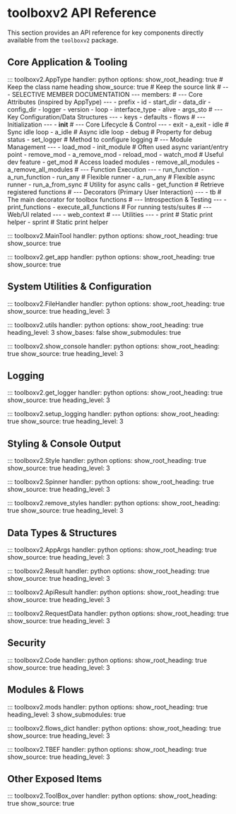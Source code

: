# toolboxv2 API Reference

This section provides an API reference for key components directly available from the `toolboxv2` package.

## Core Application & Tooling

::: toolboxv2.AppType
    handler: python
    options:
        show_root_heading: true # Keep the class name heading
        show_source: true       # Keep the source link
        # --- SELECTIVE MEMBER DOCUMENTATION ---
        members:
        # --- Core Attributes (inspired by AppType) ---
            - prefix
                - id
                - start_dir
                - data_dir
                - config_dir
                - logger
                - version
                - loop
                - interface_type
                - alive
                - args_sto
                # --- Key Configuration/Data Structures ---
                - keys
                - defaults
                - flows
                # --- Initialization ---
                - __init__
                # --- Core Lifecycle & Control ---
                - exit
                - a_exit
                - idle         # Sync idle loop
                - a_idle       # Async idle loop
                - debug        # Property for debug status
                - set_logger   # Method to configure logging
                # --- Module Management ---
                - load_mod
                - init_module    # Often used async variant/entry point
                - remove_mod
                - a_remove_mod
                - reload_mod
                - watch_mod      # Useful dev feature
                - get_mod        # Access loaded modules
                - remove_all_modules
                - a_remove_all_modules
                # --- Function Execution ---
                - run_function
                - a_run_function
                - run_any        # Flexible runner
                - a_run_any      # Flexible async runner
                - run_a_from_sync # Utility for async calls
                - get_function   # Retrieve registered functions
                # --- Decorators (Primary User Interaction) ---
                - tb             # The main decorator for toolbox functions
                # --- Introspection & Testing ---
                - print_functions
                - execute_all_functions # For running tests/suites
                # --- Web/UI related ---
                - web_context
                # --- Utilities ---
                - print          # Static print helper
                - sprint         # Static print helper

::: toolboxv2.MainTool
    handler: python
    options:
      show_root_heading: true
      show_source: true

::: toolboxv2.get_app
    handler: python
    options:
      show_root_heading: true
      show_source: true

## System Utilities & Configuration

::: toolboxv2.FileHandler
    handler: python
    options:
      show_root_heading: true
      show_source: true
      heading_level: 3

::: toolboxv2.utils
    handler: python
    options:
      show_root_heading: true
      heading_level: 3
      show_bases: false
      show_submodules: true

::: toolboxv2.show_console
    handler: python
    options:
      show_root_heading: true
      show_source: true
      heading_level: 3

## Logging

::: toolboxv2.get_logger
    handler: python
    options:
      show_root_heading: true
      show_source: true
      heading_level: 3

::: toolboxv2.setup_logging
    handler: python
    options:
      show_root_heading: true
      show_source: true
      heading_level: 3

## Styling & Console Output

::: toolboxv2.Style
    handler: python
    options:
      show_root_heading: true
      show_source: true
      heading_level: 3

::: toolboxv2.Spinner
    handler: python
    options:
      show_root_heading: true
      show_source: true
      heading_level: 3

::: toolboxv2.remove_styles
    handler: python
    options:
      show_root_heading: true
      show_source: true
      heading_level: 3

## Data Types & Structures

::: toolboxv2.AppArgs
    handler: python
    options:
      show_root_heading: true
      show_source: true
      heading_level: 3

::: toolboxv2.Result
    handler: python
    options:
      show_root_heading: true
      show_source: true
      heading_level: 3

::: toolboxv2.ApiResult
    handler: python
    options:
      show_root_heading: true
      show_source: true
      heading_level: 3

::: toolboxv2.RequestData
    handler: python
    options:
      show_root_heading: true
      show_source: true
      heading_level: 3

## Security

::: toolboxv2.Code
    handler: python
    options:
      show_root_heading: true
      show_source: true
      heading_level: 3

## Modules & Flows

::: toolboxv2.mods
    handler: python
    options:
      show_root_heading: true
      heading_level: 3
      show_submodules: true

::: toolboxv2.flows_dict
    handler: python
    options:
      show_root_heading: true
      show_source: true
      heading_level: 3

::: toolboxv2.TBEF
    handler: python
    options:
      show_root_heading: true
      show_source: true
      heading_level: 3

## Other Exposed Items

::: toolboxv2.ToolBox_over
    handler: python
    options:
      show_root_heading: true
      show_source: true
